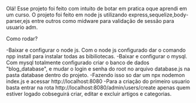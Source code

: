 Olá! Esse projeto foi feito com intuito de botar em pratica oque aprendi em um curso. O projeto foi feito em node js utilizando express,sequelize,body-parser,ejs 
entre outros como midware para validação de sessão para usuario adm.

Como rodar?

-Baixar e configurar o node js. Com o node js configurado dar o comando npp install para instalar todas as bibiliotecas.
-Baixar e configurar o mysql. Com mysql totalmente configurado criar o banco de dados "blog_database", e mudar o login e senha do root no arquivo database.js na pasta database dentro do projeto.
-Fazendo isso so dar um npx nodemon index.js e acessar http://localhost:8080
-Para a criação do primeiro usuario basta entrar na rota http://localhost:8080/admin/users/create apenas quem estiver logado cobseguirá criar, editar e excluir artigos e categorias.
